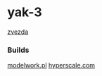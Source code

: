 # yak-3



[zvezda](http://www.zvezda.org.ru/samolety-1-48/4814/)

### Builds

[modelwork.pl](http://www.modelwork.pl/viewtopic.php?p=572286)
[hyperscale.com](http://hyperscale.com/2007/features/yak3rf_1.htm)

